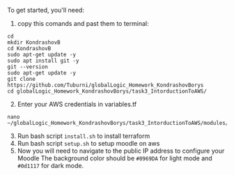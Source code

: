 To get started, you'll need:
1. copy this comands and past them to terminal:
```
cd
mkdir KondrashovB
cd KondrashovB
sudo apt-get update -y
sudo apt install git -y
git --version
sudo apt-get update -y
git clone https://github.com/Tuburni/globalLogic_Homework_KondrashovBorys
cd globalLogic_Homework_KondrashovBorys/task3_IntorductionToAWS/
```
2. Enter your AWS credentials in variables.tf

```
nano ~/globalLogic_Homework_KondrashovBorys/task3_IntorductionToAWS/modules/variable.tf
```

3. Run bash script `install.sh` to install terraform
4. Run bash script `setup.sh` to setup moodle on aws
5. Now you will need to navigate to the public IP address to configure your Moodle
The background color should be `#0969DA` for light mode and `#0d1117` for dark mode.
